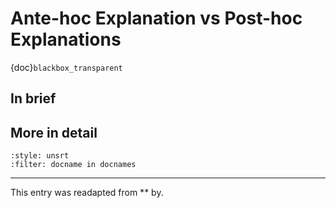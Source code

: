 # Ante-hoc Explanation vs Post-hoc Explanations

{doc}`blackbox_transparent`

## In brief

## More in detail


```{bibliography}
:style: unsrt
:filter: docname in docnames
```

---
 
This entry was readapted from ** by.
